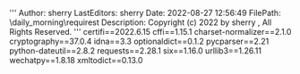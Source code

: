 '''
Author: sherry
LastEditors: sherry
Date: 2022-08-27 12:56:49
FilePath: \daily_morning\requirest
Description: 
Copyright (c) 2022 by sherry , All Rights Reserved.
'''
certifi==2022.6.15
cffi==1.15.1
charset-normalizer==2.1.0
cryptography==37.0.4
idna==3.3
optionaldict==0.1.2
pycparser==2.21
python-dateutil==2.8.2
requests==2.28.1
six==1.16.0
urllib3==1.26.11
wechatpy==1.8.18
xmltodict==0.13.0